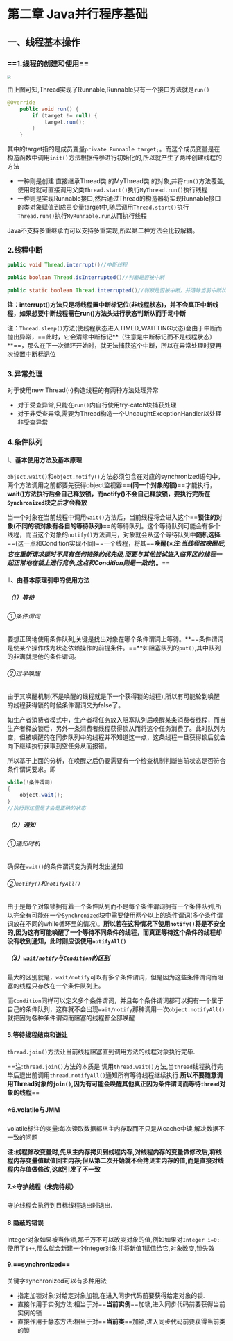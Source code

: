 # 第二章 Java并行程序基础

## 一、线程基本操作 

### ==1.线程的创建和使用==

<img src="E:\Typora\resources\Java\Java高并发\Thread.png" style="zoom:50%;" />

由上图可知,Thread实现了Runnable,Runnable只有一个接口方法就是`run()`

```java
@Override
    public void run() {
        if (target != null) {
            target.run();
        }
    }
```

其中的target指的是成员变量`private Runnable target;`。而这个成员变量是在构造函数中调用`init()`方法根据传参进行初始化的,所以就产生了两种创建线程的方法

* 一种则是创建 直接继承Thread类 的MyThread类 的对象,并将`run()`方法覆盖,使用时就可直接调用父类`Thread.start()`执行`MyThread.run()`执行线程
* 一种则是实现Runnable接口,然后通过Thread的构造器将实现Runnable接口的类对象赋值到成员变量target中,随后调用`Thread.start()`执行`Thread.run()`执行`MyRunnable.run`从而执行线程

Java不支持多重继承而可以支持多重实现,所以第二种方法会比较解耦。

### 2.线程中断

```java
public void Thread.interrupt()//中断线程

public boolean Thread.isInterrupted()//判断是否被中断
    
public static boolean Thread.interrupted()//判断是否被中断，并清除当前中断状态 
```

**注：interrupt()方法只是将线程置中断标记位(非线程状态)，并不会真正中断线程，如果想要中断线程需在run()方法头进行状态判断从而手动中断**

注：`Thread.sleep()`方法(使线程状态进入TIMED_WAITTING状态)会由于中断而抛出异常，==此时，它会清除中断标记**（注意是中断标记而不是线程状态）**==，那么在下一次循环开始时，就无法捕获这个中断，所以在异常处理时要再次设置中断标记位

### 3.异常处理

对于使用new Thread(··)构造线程的有两种方法处理异常

* 对于受查异常,只能在`run()`内自行使用try-catch块捕获处理
* 对于非受查异常,需要为Thread构造一个UncaughtExceptionHandler以处理非受查异常

### 4.条件队列

#### Ⅰ、基本使用方法及基本原理

`object.wait()`和`object.notify()`方法必须包含在对应的synchronized语句中，两个方法调用之前都要先获得object监视器==**(同一个对象的锁)**==才能执行，**wait()方法执行后会自己释放锁，而notify()不会自己释放锁，要执行完所在`Synchronized`块之后才会释放**

当一个对象在当前线程中调用`wait()`方法后，当前线程将会进入这个==**锁住的对象(不同的锁对象有各自的等待队列)**==的等待队列。这个等待队列可能会有多个线程，而当这个对象的`notify()`方法调用，对象就会从这个等待队列中**随机选择**==(这一点和Condition实现不同)==一个线程，将其==**唤醒(⭐*注:当线程被唤醒后,它在重新请求锁时不具有任何特殊的优先级,而要与其他尝试进入临界区的线程一起正常地在锁上进行竞争,这点和Condition则是一致的*)。**==

#### Ⅱ、由基本原理引申的使用方法

##### （1）等待

###### ①条件谓词

要想正确地使用条件队列,关键是找出对象在哪个条件谓词上等待。**==条件谓词是使某个操作成为状态依赖操作的前提条件。==**如阻塞队列的`put()`,其中队列的非满就是他的条件谓词。

###### ②过早唤醒

由于其唤醒机制(不是唤醒的线程就是下一个获得锁的线程),所以有可能轮到唤醒的线程获得锁的时候条件谓词又为false了。

如生产者消费者模式中，生产者将任务放入阻塞队列后唤醒某条消费者线程，而当生产者释放锁后，另外一条消费者线程获得锁从而将这个任务消费了。此时队列为空，但被唤醒的在同步队列中的线程并不知道这一点，这条线程一旦获得锁后就会向下继续执行获取到空任务从而报错。

所以基于上面的分析，在唤醒之后仍要需要有一个检查机制判断当前状态是否符合条件谓词要求。即

```java
while(!条件谓词)
{
    object.wait();
}
//执行到这里是才会是正确的状态
```

##### （2）通知

###### ①通知时机

确保在`wait()`的条件谓词变为真时发出通知

###### ②`notify()`和`notifyAll()`

由于是每个对象锁拥有着一个条件队列而不是每个条件谓词拥有一个条件队列,所以完全有可能在一个`Synchronized`块中需要使用两个以上的条件谓词(多个条件谓词放在不同的while循环里的情况)。**所以若在这种情况下使用`notify()`将是不安全的,因为这有可能唤醒了一个等待不同条件的线程，而真正等待这个条件的线程却没有收到通知，此时则应该使用`notifyAll()`**

##### （3）`wait/notify`与`Condition`的区别

最大的区别就是，`wait/notify`可以有多个条件谓词，但是因为这些条件谓词而阻塞的线程只存放在一个条件队列上。

而`Condition`同样可以定义多个条件谓词，并且每个条件谓词都可以拥有一个属于自己的条件队列，这样就不会出现`wait/notify`那种调用一次`object.notifyAll()`就把因为各种条件谓词而阻塞的线程都全部唤醒

#### 5.等待线程结束和谦让

`thread.join()`方法让当前线程阻塞直到调用方法的线程对象执行完毕.

==注:`thread.join()`方法的本质是 调用`thread.wait()`方法,当`thread`线程执行完毕后退出前调用`thread.notifyAll()`通知所有等待线程继续执行.**所以不要随意调用Thread对象的`join()`,因为有可能会唤醒其他真正因为条件谓词而等待`thread`对象的线程**==

#### ⭐6.volatile与JMM

volatile标注的变量:每次读取数据都从主内存取而不只是从cache中读,解决数据不一致的问题

**注:线程修改变量时,先从主内存拷贝到线程内存,对线程内存的变量做修改后,将线程内存变量值赋值回主内存;但从第二次开始就不会拷贝主内存的值,而是直接对线程内存值做修改,这就引发了不一致**

#### 7.⭐守护线程（未完待续）

守护线程会执行到目标线程退出时退出.

#### 8.隐蔽的错误

Integer对象如果被当作锁,那千万不可以改变对象的值,例如如果对`Integer i=0;`使用了`i++`,那么就会新建一个Integer对象并将新值1赋值给它,对象改变,锁失效

#### 9.==synchronized==

关键字synchronized可以有多种用法

* 指定加锁对象:对给定对象加锁,在进入同步代码前要获得给定对象的锁.
* 直接作用于实例方法:相当于对==**当前实例**==加锁,进入同步代码前要获得当前实例的锁
* 直接作用于静态方法:相当于对==**当前类**==加锁,进入同步代码前要获得当前类的锁